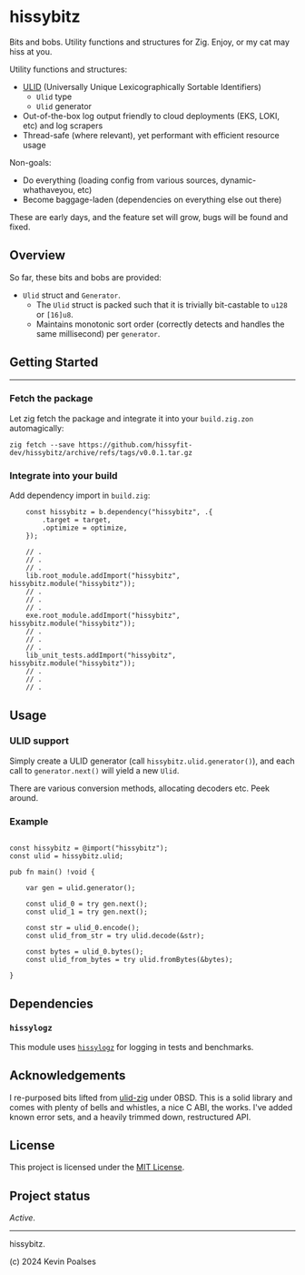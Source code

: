 # hissybitz

Bits and bobs. Utility functions and structures for Zig.
Enjoy, or my cat may hiss at you.

Utility functions and structures:
- [ULID](https://github.com/ulid/spec) (Universally Unique Lexicographically Sortable Identifiers)
    - `Ulid` type
    - `Ulid` generator
- Out-of-the-box log output friendly to cloud deployments (EKS, LOKI, etc) and log scrapers
- Thread-safe (where relevant), yet performant with efficient resource usage

Non-goals:
- Do everything (loading config from various sources, dynamic-whathaveyou, etc)
- Become baggage-laden (dependencies on everything else out there)

These are early days, and the feature set will grow, bugs will be found and fixed.

## Overview

So far, these bits and bobs are provided:
- `Ulid` struct and `Generator`.
    - The `Ulid` struct is packed such that it is trivially bit-castable to `u128` or `[16]u8`.
    - Maintains monotonic sort order (correctly detects and handles the same millisecond) per `generator`.

## Getting Started
---

### Fetch the package

Let zig fetch the package and integrate it into your `build.zig.zon` automagically:

```shell
zig fetch --save https://github.com/hissyfit-dev/hissybitz/archive/refs/tags/v0.0.1.tar.gz
```

### Integrate into your build

Add dependency import in `build.zig`:

```zig
    const hissybitz = b.dependency("hissybitz", .{
        .target = target,
        .optimize = optimize,
    });

    // .
    // .
    // .
    lib.root_module.addImport("hissybitz", hissybitz.module("hissybitz"));
    // .
    // .
    // .
    exe.root_module.addImport("hissybitz", hissybitz.module("hissybitz"));
    // .
    // .
    // .
    lib_unit_tests.addImport("hissybitz", hissybitz.module("hissybitz"));
    // .
    // .
    // .

```


## Usage

### ULID support

Simply create a ULID generator (call `hissybitz.ulid.generator()`), and each call to `generator.next()` will yield a new `Ulid`.

There are various conversion methods, allocating decoders etc. Peek around.

### Example

```zig

const hissybitz = @import("hissybitz");
const ulid = hissybitz.ulid;

pub fn main() !void {

    var gen = ulid.generator();

    const ulid_0 = try gen.next();
    const ulid_1 = try gen.next();

    const str = ulid_0.encode();
    const ulid_from_str = try ulid.decode(&str);

    const bytes = ulid_0.bytes();
    const ulid_from_bytes = try ulid.fromBytes(&bytes);

}
```

## Dependencies

### `hissylogz`

This module uses [`hissylogz`](https://github.com/hissyfit-dev/hissylogz) for logging in tests and benchmarks.

## Acknowledgements

I re-purposed bits lifted from [ulid-zig](https://github.com/rsepassi/ulid-zig) under 0BSD. This is a solid library and comes with plenty of bells and whistles, a nice C ABI, the works.
I've added known error sets, and a heavily trimmed down, restructured API.

## License

This project is licensed under the [MIT License](./LICENSE.md).

## Project status

*Active*.

---
hissybitz.

(c) 2024 Kevin Poalses

